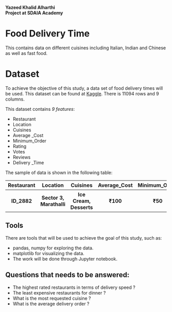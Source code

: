 <b>Yazeed Khalid Alharthi</b><br>
<b>Project at SDAIA Academy</b><br>
##

# Food Delivery Time 

This contains data on different cuisines including Italian, Indian and Chinese as well as fast food.

# Dataset
To achieve the objective of this study, a data set of food delivery times will be used. This dataset can be found at [Kaggle](https://www.kaggle.com/ankitkalauni/the-food-delivery-time-for-different-cuisines).
There is 11094 rows and 9 columns.

This dataset contains *9 features*:
- Restaurant
- Location
- Cuisines
- Average _Cost
- Minimum_Order
- Rating
- Votes
- Reviews
- Delivery _Time

The sample of data is shown in the following table:

<table width="100%">
 <tr>
  <th>Restaurant</th><th>Location</th><th>Cuisines</th><th>Average_Cost</th><th>Minimum_Order</th><th>Rating</th><th>Votes</th><th>Reviews</th><th>Delivery_Time</th>
 <tr>
  <th>ID_2882</th><th>Sector 3, Marathalli</th><th>Ice Cream, Desserts</th><th>₹100</th><th>₹50</th><th>3.5</th><th>11</th><th>4</th><th>30 minutes</th>
 </tr>
</table>

## Tools
There are tools that will be used to achieve the goal of this study, such as: 
- pandas, numpy for exploring the data.
- matplotlib for visualizing the data.
- The work will be done through Jupyter notebook.

## Questions that needs to be answered:
- The highest rated restaurants in terms of delivery speed ?
- The least expensive restaurants for dinner ?
- What is the most requested cuisine ?
- What is the average delivery order ?
